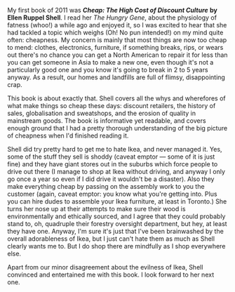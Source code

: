 <!--
.. title: I Read A Book!
.. date: 2011-01-16 22:18:48
.. author: Amy Brown
-->

My first book of 2011 was ***Cheap: The High Cost of Discount Culture*** __by
Ellen Ruppel Shell__. I read her *The Hungry Gene*, about the physiology of
fatness (whoo!) a while ago and enjoyed it, so I was excited to hear that she
had tackled a topic which weighs (Oh! No pun intended!) on my mind quite often:
cheapness. My concern is mainly that most things are now too cheap to mend:
clothes, electronics, furniture, if something breaks, rips, or wears out
there's no chance you can get a North American to repair it for less than you
can get someone in Asia to make a new one, even though it's not a particularly
good one and you know it's going to break in 2 to 5 years anyway. As a result,
our homes and landfills are full of flimsy, disappointing crap.

This book is about exactly that. Shell covers all the whys and wherefores of
what make things so cheap these days: discount retailers, the history of sales,
globalisation and sweatshops, and the erosion of quality in mainstream goods.
The book is informative yet readable, and covers enough ground that I had a
pretty thorough understanding of the big picture of cheapness when I'd finished
reading it.

Shell did try pretty hard to get me to hate Ikea, and never managed it. Yes,
some of the stuff they sell is shoddy (caveat emptor &mdash; some of it is just
fine) and they have giant stores out in the suburbs which force people to drive
out there (I manage to shop at Ikea without driving, and anyway I only go once
a year so even if I did drive it wouldn't be a disaster). Also they make
everything cheap by passing on the assembly work to you the customer (again,
caveat emptor: you know what you're getting into. Plus you can hire dudes to
assemble your Ikea furniture, at least in Toronto.) She turns her nose up at
their attempts to make sure their wood is environmentally and ethically
sourced, and I agree that they could probably stand to, oh, quadruple their
forestry oversight department, but hey, at least they have one.  Anyway, I'm
sure it's just that I've been brainwashed by the overall adorableness of Ikea,
but I just can't hate them as much as Shell clearly wants me to. But I do shop
there are mindfully as I shop everywhere else.

Apart from our minor disagreement about the evilness of Ikea, Shell convinced
and entertained me with this book. I look forward to her next one.

